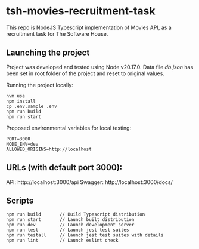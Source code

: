 # tsh-movies-recruitment-task

This repo is NodeJS Typescript implementation of Movies API, as a recruitment task for The Software House.

## Launching the project

Project was developed and tested using Node v20.17.0.
Data file _db.json_ has been set in root folder of the project and reset to original values.

Running the project locally:

```
nvm use
npm install
cp .env.sample .env
npm run build
npm run start
```

Proposed environmental variables for local testing:

```
PORT=3000
NODE_ENV=dev
ALLOWED_ORIGINS=http://localhost
```

## URLs (with default port 3000):

API: http://localhost:3000/api
Swagger: http://localhost:3000/docs/

## Scripts

```
npm run build       // Build Typescript distribution
npm run start       // Launch built distribution
npm run dev         // Launch development server
npm run test        // Launch jest test suites
npm run testall     // Launch jest test suites with details
npm run lint        // Launch eslint check
```
